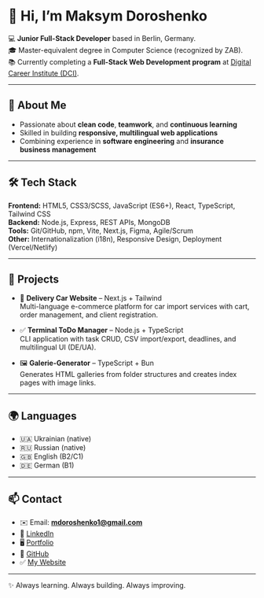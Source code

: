 # 👋 Hi, I’m Maksym Doroshenko  

💻 **Junior Full-Stack Developer** based in Berlin, Germany.  
🎓 Master-equivalent degree in Computer Science (recognized by ZAB).  
📚 Currently completing a **Full-Stack Web Development program** at [Digital Career Institute (DCI)](https://digitalcareerinstitute.org/).  

---

## 🚀 About Me
- Passionate about **clean code**, **teamwork**, and **continuous learning**  
- Skilled in building **responsive, multilingual web applications**  
- Combining experience in **software engineering** and **insurance business management**  

---

## 🛠️ Tech Stack
**Frontend:** HTML5, CSS3/SCSS, JavaScript (ES6+), React, TypeScript, Tailwind CSS  
**Backend:** Node.js, Express, REST APIs, MongoDB  
**Tools:** Git/GitHub, npm, Vite, Next.js, Figma, Agile/Scrum  
**Other:** Internationalization (i18n), Responsive Design, Deployment (Vercel/Netlify)  

---

## 📂 Projects
- 🚗 **Delivery Car Website** – Next.js + Tailwind  
  Multi-language e-commerce platform for car import services with cart, order management, and client registration.  

- ✅ **Terminal ToDo Manager** – Node.js + TypeScript  
  CLI application with task CRUD, CSV import/export, deadlines, and multilingual UI (DE/UA).  

- 🖼️ **Galerie-Generator** – TypeScript + Bun  
  Generates HTML galleries from folder structures and creates index pages with image links.  

---

## 🌍 Languages
- 🇺🇦 Ukrainian (native)  
- 🇷🇺 Russian (native)  
- 🇬🇧 English (B2/C1)  
- 🇩🇪 German (B1)  

---

## 📫 Contact
- ✉️ Email: **mdoroshenko1@gmail.com**  
- 💼 [LinkedIn](https://www.linkedin.com/in/%D0%BC%D0%B0%D0%BA%D1%81%D0%B8%D0%BC-%D0%B4%D0%BE%D1%80%D0%BE%D1%88%D0%B5%D0%BD%D0%BA%D0%BE-1b1a7a124/)  
- 🖥️ [Portfolio](https://maksymdoroshenkodci.github.io/Portfolio-MD/#career)  
- 🐙 [GitHub](https://github.com/MaksymDoroshenkoDCI)
- ✅ [My Website](https://avto-polis.com.ua/) 

---
✨ Always learning. Always building. Always improving.
